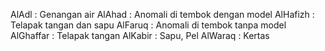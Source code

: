 AlAdl : Genangan air
AlAhad : Anomali di tembok dengan model
AlHafizh : Telapak tangan dan sapu
AlFaruq : Anomali di tembok tanpa model
AlGhaffar : Telapak tangan
AlKabir : Sapu, Pel
AlWaraq : Kertas
